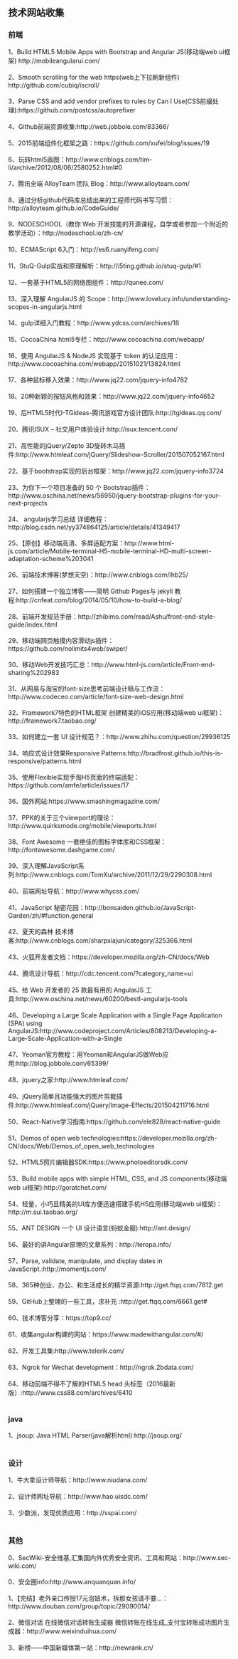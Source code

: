 <h2>技术网站收集</h2>
<h3>前端</h3>
1、Build HTML5 Mobile Apps with Bootstrap and Angular JS(移动端web ui框架)  http://mobileangularui.com/ <br><br>
2、Smooth scrolling for the web https(web上下拉刷新组件) http://github.com/cubiq/iscroll/  <br><br>
3、Parse CSS and add vendor prefixes to rules by Can I Use(CSS前缀处理):https://github.com/postcss/autoprefixer <br><br>
4、Github前端资源收集:http://web.jobbole.com/83366/ <br><br>
5、2015前端组件化框架之路：https://github.com/xufei/blog/issues/19<br><br>
6、玩转html5<canvas>画图：http://www.cnblogs.com/tim-li/archive/2012/08/06/2580252.html#0<br><br>
7、腾讯全端 AlloyTeam 团队 Blog：http://www.alloyteam.com/<br><br>
8、通过分析github代码库总结出来的工程师代码书写习惯：http://alloyteam.github.io/CodeGuide/<br><br>
9、NODESCHOOL（教你 Web 开发技能的开源课程，自学或者参加一个附近的教学活动）：http://nodeschool.io/zh-cn/<br><br>
10、ECMAScript 6入门：http://es6.ruanyifeng.com/<br><br>
11、StuQ-Gulp实战和原理解析：http://i5ting.github.io/stuq-gulp/#1<br><br>
12、一套基于HTML5的网络图组件：http://qunee.com/<br><br>
13、深入理解 AngularJS 的 Scope：http://www.lovelucy.info/understanding-scopes-in-angularjs.html<br><br>
14、gulp详细入门教程：http://www.ydcss.com/archives/18<br><br>
15、CocoaChina html5专栏：http://www.cocoachina.com/webapp/<br><br>
16、使用 AngularJS & NodeJS 实现基于 token 的认证应用：http://www.cocoachina.com/webapp/20151021/13824.html<br><br>
17、各种鼠标移入效果：http://www.jq22.com/jquery-info4782<br><br>
18、20种新颖的按钮风格和效果：http://www.jq22.com/jquery-info4652<br><br>
19、后HTML5时代Ⅰ-TGideas-腾讯游戏官方设计团队:http://tgideas.qq.com/<br><br>
20、腾讯ISUX – 社交用户体验设计:http://isux.tencent.com/<br><br>
21、高性能的jQuery/Zepto 3D旋转木马插件:http://www.htmleaf.com/jQuery/Slideshow-Scroller/201507052167.html<br><br>
22、基于bootstrap实现的后台框架：http://www.jq22.com/jquery-info3724<br><br>
23、为你下一个项目准备的 50 个 Bootstrap插件：http://www.oschina.net/news/56950/jquery-bootstrap-plugins-for-your-next-projects<br><br>
24、 angularjs学习总结 详细教程：http://blog.csdn.net/yy374864125/article/details/41349417<br><br>
25、【原创】移动端高清、多屏适配方案：http://www.html-js.com/article/Mobile-terminal-H5-mobile-terminal-HD-multi-screen-adaptation-scheme%203041<br><br>
26、前端技术博客(梦想天空)：http://www.cnblogs.com/lhb25/<br><br>
27、如何搭建一个独立博客——简明 Github Pages与 jekyll 教程:http://cnfeat.com/blog/2014/05/10/how-to-build-a-blog/<br><br>
28、前端开发规范手册：http://zhibimo.com/read/Ashu/front-end-style-guide/index.html<br><br>
29、移动端网页触摸内容滑动js插件：https://github.com/nolimits4web/swiper/<br><br>
30、移动Web开发技巧汇总：http://www.html-js.com/article/Front-end-sharing%202983<br><br>
31、从网易与淘宝的font-size思考前端设计稿与工作流：http://www.codeceo.com/article/font-size-web-design.html<br><br>
32、Framework7特色的HTML框架 创建精美的iOS应用(移动端web ui框架)：http://framework7.taobao.org/<br><br>
33、如何建立一套 UI 设计规范？：http://www.zhihu.com/question/29936125<br><br>
34、响应式设计效果Responsive Patterns:http://bradfrost.github.io/this-is-responsive/patterns.html<br><br>
35、使用Flexible实现手淘H5页面的终端适配：https://github.com/amfe/article/issues/17<br><br>
36、国外网站:https://www.smashingmagazine.com/<br><br>
37、PPK的关于三个viewport的理论：http://www.quirksmode.org/mobile/viewports.html<br><br>
38、Font Awesome 一套绝佳的图标字体库和CSS框架：http://fontawesome.dashgame.com/<br><br>
39、深入理解JavaScript系列:http://www.cnblogs.com/TomXu/archive/2011/12/29/2290308.html<br><br>
40、前端网址导航：http://www.whycss.com/<br><br>
41、JavaScript 秘密花园：http://bonsaiden.github.io/JavaScript-Garden/zh/#function.general<br><br>
42、夏天的森林 技术博客:http://www.cnblogs.com/sharpxiajun/category/325366.html<br><br>
43、火狐开发者文档：https://developer.mozilla.org/zh-CN/docs/Web<br><br>
44、腾讯设计导航：http://cdc.tencent.com/?category_name=ui<br><br>
45、给 Web 开发者的 25 款最有用的 AngularJS 工具:http://www.oschina.net/news/60200/bestl-angularjs-tools<br><br>
46、Developing a Large Scale Application with a Single Page Application (SPA) using AngularJS:http://www.codeproject.com/Articles/808213/Developing-a-Large-Scale-Application-with-a-Single<br><br>
47、Yeoman官方教程：用Yeoman和AngularJS做Web应用:http://blog.jobbole.com/65399/<br><br>
48、jquery之家:http://www.htmleaf.com/<br><br>
49、jQuery简单且功能强大的图片剪裁插件:http://www.htmleaf.com/jQuery/Image-Effects/201504211716.html<br><br>
50、React-Native学习指南:https://github.com/ele828/react-native-guide<br><br>
51、Demos of open web technologies:https://developer.mozilla.org/zh-CN/docs/Web/Demos_of_open_web_technologies<br><br>
52、HTML5照片编辑器SDK:https://www.photoeditorsdk.com/<br><br>
53、Build mobile apps with simple HTML‚ CSS‚ and JS components(移动端web ui框架):http://goratchet.com/<br><br>
54、轻量，小巧且精美的UI库方便迅速搭建手机H5应用(移动端web ui框架)：http://m.sui.taobao.org/<br><br>
55、ANT DESIGN 一个 UI 设计语言(蚂蚁金服):http://ant.design/<br><br>
56、最好的讲Angular原理的文章系列：http://teropa.info/<br><br>
57、Parse, validate, manipulate, and display dates in JavaScript.:http://momentjs.com/<br><br>
58、365种创业、办公、和生活成长的精华资源:http://get.ftqq.com/7812.get<br><br>
59、GitHub上整理的一些工具，求补充 :http://get.ftqq.com/6661.get#<br><br>
60、技术博客分享：https://top9.cc/<br><br>
61、收集angular构建的网站：https://www.madewithangular.com/#/<br><br>
62、开发工具集:http://www.telerik.com/<br><br>
63、Ngrok for Wechat development：http://ngrok.2bdata.com/<br><br>
64、移动前端不得不了解的HTML5 head 头标签（2016最新版）:http://www.css88.com/archives/6410<br><br>

<h3>java</h3>
1、jsoup: Java HTML Parser(java解析html):http://jsoup.org/<br><br>
<h3>设计</h3>
1、牛大拿设计师导航：http://www.niudana.com/<br><br>
2、设计师网址导航：http://www.hao.uisdc.com/<br><br>
3、少数派，发现优质应用：http://sspai.com/<br><br>
<h3>其他</h3>
0、SecWiki-安全维基,汇集国内外优秀安全资讯、工具和网站：http://www.sec-wiki.com/<br><br>
0、安全圈info:http://www.anquanquan.info/<br><br>
1、【完结】老外亲口传授17元泡妞术，拆那女孩请不要...：http://www.douban.com/group/topic/29090014/<br><br>
2、微信对话 在线微信对话转账生成器 微信转账在线生成_支付宝转账成功图片生成器：http://www.weixinduihua.com/<br><br>
3、新榜——中国新媒体第一站：http://newrank.cn/<br><br>

